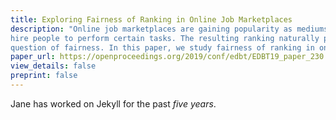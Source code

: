 ```yaml
---
title: Exploring Fairness of Ranking in Online Job Marketplaces
description: "Online job marketplaces are gaining popularity as mediums to
hire people to perform certain tasks. The resulting ranking naturally poses the
question of fairness. In this paper, we study fairness of ranking in online job marketplaces."
paper_url: https://openproceedings.org/2019/conf/edbt/EDBT19_paper_230.pdf
view_details: false
preprint: false
---
```


Jane has worked on Jekyll for the past *five years*.
